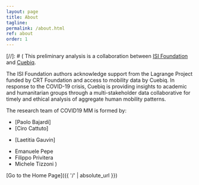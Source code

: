 ```yaml
---
layout: page
title: About
tagline:
permalink: /about.html
ref: about
order: 1
---
```

[//]: # (
This preliminary analysis is a collaboration between [ISI Foundation](https://www.isi.it/en/home) and [Cuebiq](https://www.cuebiq.com/).

The ISI Foundation authors acknowledge support from the Lagrange Project funded by CRT Foundation and access to mobility data by Cuebiq. In response to the COVID-19 crisis, Cuebiq is providing insights to academic and humanitarian groups through a multi-stakeholder data collaborative for timely and ethical analysis of aggregate human mobility patterns.

The research team of COVID19 MM is formed by:
* [Paolo Bajardi]
* [Ciro Cattuto]
+ [Laetitia Gauvin]
* Emanuele Pepe
* Filippo Privitera
* Michele Tizzoni
)

[Go to the Home Page]({{ '/' | absolute_url }})
